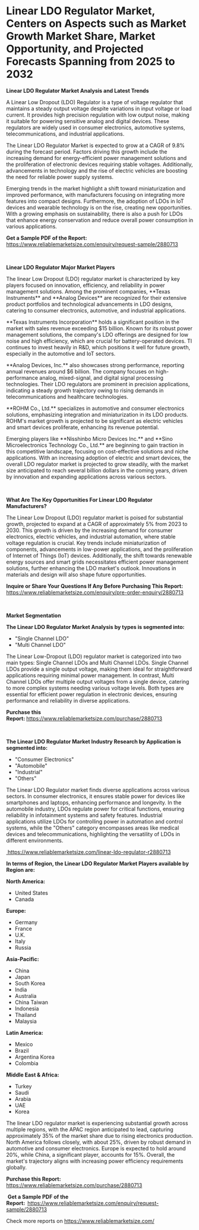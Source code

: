 <p><h1>Linear LDO Regulator Market, Centers on Aspects such as Market Growth Market Share, Market Opportunity, and Projected Forecasts Spanning from 2025 to 2032</h1></p><p><strong>Linear LDO Regulator Market Analysis and Latest Trends</strong></p>
<p><p>A Linear Low Dropout (LDO) Regulator is a type of voltage regulator that maintains a steady output voltage despite variations in input voltage or load current. It provides high precision regulation with low output noise, making it suitable for powering sensitive analog and digital devices. These regulators are widely used in consumer electronics, automotive systems, telecommunications, and industrial applications.</p><p>The Linear LDO Regulator Market is expected to grow at a CAGR of 9.8% during the forecast period. Factors driving this growth include the increasing demand for energy-efficient power management solutions and the proliferation of electronic devices requiring stable voltages. Additionally, advancements in technology and the rise of electric vehicles are boosting the need for reliable power supply systems. </p><p>Emerging trends in the market highlight a shift toward miniaturization and improved performance, with manufacturers focusing on integrating more features into compact designs. Furthermore, the adoption of LDOs in IoT devices and wearable technology is on the rise, creating new opportunities. With a growing emphasis on sustainability, there is also a push for LDOs that enhance energy conservation and reduce overall power consumption in various applications.</p></p>
<p><strong>Get a Sample PDF of the Report:&nbsp;</strong> <a href="https://www.reliablemarketsize.com/enquiry/request-sample/2880713?utm_campaign=1879&utm_medium=2&utm_source=Github&utm_content=ia&utm_term=12032025&utm_id=linear-ldo-regulator">https://www.reliablemarketsize.com/enquiry/request-sample/2880713</a></p>
<p>&nbsp;</p>
<p><strong>Linear LDO Regulator Major Market Players</strong></p>
<p><p>The linear Low Dropout (LDO) regulator market is characterized by key players focused on innovation, efficiency, and reliability in power management solutions. Among the prominent companies, **Texas Instruments** and **Analog Devices** are recognized for their extensive product portfolios and technological advancements in LDO designs, catering to consumer electronics, automotive, and industrial applications. </p><p>**Texas Instruments Incorporation** holds a significant position in the market with sales revenue exceeding $15 billion. Known for its robust power management solutions, the company's LDO offerings are designed for low noise and high efficiency, which are crucial for battery-operated devices. TI continues to invest heavily in R&D, which positions it well for future growth, especially in the automotive and IoT sectors.</p><p>**Analog Devices, Inc.** also showcases strong performance, reporting annual revenues around $6 billion. The company focuses on high-performance analog, mixed-signal, and digital signal processing technologies. Their LDO regulators are prominent in precision applications, indicating a steady growth trajectory owing to rising demands in telecommunications and healthcare technologies.</p><p>**ROHM Co., Ltd.** specializes in automotive and consumer electronics solutions, emphasizing integration and miniaturization in its LDO products. ROHM's market growth is projected to be significant as electric vehicles and smart devices proliferate, enhancing its revenue potential.</p><p>Emerging players like **Nisshinbo Micro Devices Inc.** and **Sino Microelectronics Technology Co., Ltd.** are beginning to gain traction in this competitive landscape, focusing on cost-effective solutions and niche applications. With an increasing adoption of electric and smart devices, the overall LDO regulator market is projected to grow steadily, with the market size anticipated to reach several billion dollars in the coming years, driven by innovation and expanding applications across various sectors.</p></p>
<p>&nbsp;</p>
<p><strong>What Are The Key Opportunities For Linear LDO Regulator Manufacturers?</strong></p>
<p><p>The Linear Low Dropout (LDO) regulator market is poised for substantial growth, projected to expand at a CAGR of approximately 5% from 2023 to 2030. This growth is driven by the increasing demand for consumer electronics, electric vehicles, and industrial automation, where stable voltage regulation is crucial. Key trends include miniaturization of components, advancements in low-power applications, and the proliferation of Internet of Things (IoT) devices. Additionally, the shift towards renewable energy sources and smart grids necessitates efficient power management solutions, further enhancing the LDO market's outlook. Innovations in materials and design will also shape future opportunities.</p></p>
<p><strong>Inquire or Share Your Questions If Any Before Purchasing This Report:</strong> <a href="https://www.reliablemarketsize.com/enquiry/pre-order-enquiry/2880713?utm_campaign=1879&utm_medium=2&utm_source=Github&utm_content=ia&utm_term=12032025&utm_id=linear-ldo-regulator">https://www.reliablemarketsize.com/enquiry/pre-order-enquiry/2880713</a></p>
<p>&nbsp;</p>
<p><strong>Market Segmentation</strong></p>
<p><strong>The Linear LDO Regulator Market Analysis by types is segmented into:</strong></p>
<p><ul><li>"Single Channel LDO"</li><li>"Multi Channel LDO"</li></ul></p>
<p><p>The Linear Low-Dropout (LDO) regulator market is categorized into two main types: Single Channel LDOs and Multi Channel LDOs. Single Channel LDOs provide a single output voltage, making them ideal for straightforward applications requiring minimal power management. In contrast, Multi Channel LDOs offer multiple output voltages from a single device, catering to more complex systems needing various voltage levels. Both types are essential for efficient power regulation in electronic devices, ensuring performance and reliability in diverse applications.</p></p>
<p><strong>Purchase this Report:&nbsp;</strong><a href="https://www.reliablemarketsize.com/purchase/2880713?utm_campaign=1879&utm_medium=2&utm_source=Github&utm_content=ia&utm_term=12032025&utm_id=linear-ldo-regulator">https://www.reliablemarketsize.com/purchase/2880713</a></p>
<p>&nbsp;</p>
<p><strong>The Linear LDO Regulator Market Industry Research by Application is segmented into:</strong></p>
<p><ul><li>"Consumer Electronics"</li><li>"Automobile"</li><li>"Industrial"</li><li>"Others"</li></ul></p>
<p><p>The Linear LDO Regulator market finds diverse applications across various sectors. In consumer electronics, it ensures stable power for devices like smartphones and laptops, enhancing performance and longevity. In the automobile industry, LDOs regulate power for critical functions, ensuring reliability in infotainment systems and safety features. Industrial applications utilize LDOs for controlling power in automation and control systems, while the "Others" category encompasses areas like medical devices and telecommunications, highlighting the versatility of LDOs in different environments.</p></p>
<p><a href="https://www.reliablemarketsize.com/linear-ldo-regulator-r2880713?utm_campaign=1879&utm_medium=2&utm_source=Github&utm_content=ia&utm_term=12032025&utm_id=linear-ldo-regulator">&nbsp;https://www.reliablemarketsize.com/linear-ldo-regulator-r2880713</a></p>
<p><strong>In terms of Region, the Linear LDO Regulator Market Players available by Region are:</strong></p>
<p>
    <p> <strong> North America: </strong>
        <ul>
            <li>United States</li>
            <li>Canada</li>
        </ul>
        </p> 
    <p> <strong> Europe: </strong>
        <ul>
            <li>Germany</li>
            <li>France</li>
            <li>U.K.</li>
            <li>Italy</li>
            <li>Russia</li>
        </ul>
        </p> 
    <p> <strong> Asia-Pacific: </strong>
        <ul>
            <li>China</li>
            <li>Japan</li>
            <li>South Korea</li>
            <li>India</li>
            <li>Australia</li>
            <li>China Taiwan</li>
            <li>Indonesia</li>
            <li>Thailand</li>
            <li>Malaysia</li>
        </ul>
        </p> 
    <p> <strong> Latin America: </strong>
        <ul>
            <li>Mexico</li>
            <li>Brazil</li>
            <li>Argentina Korea</li>
            <li>Colombia</li>
        </ul>
        </p> 
    <p> <strong> Middle East & Africa: </strong>
        <ul>
            <li>Turkey</li>
            <li>Saudi</li>
            <li>Arabia</li>
            <li>UAE</li>
            <li>Korea</li>
        </ul>
    </p>
    </p>
<p><p>The linear LDO regulator market is experiencing substantial growth across multiple regions, with the APAC region anticipated to lead, capturing approximately 35% of the market share due to rising electronics production. North America follows closely, with about 25%, driven by robust demand in automotive and consumer electronics. Europe is expected to hold around 20%, while China, a significant player, accounts for 15%. Overall, the market's trajectory aligns with increasing power efficiency requirements globally.</p></p>
<p><strong>Purchase this Report: </strong><a href="https://www.reliablemarketsize.com/purchase/2880713?utm_campaign=1879&utm_medium=2&utm_source=Github&utm_content=ia&utm_term=12032025&utm_id=linear-ldo-regulator">https://www.reliablemarketsize.com/purchase/2880713</a></p>
<p>&nbsp;<strong>Get a Sample PDF of the Report:&nbsp;&nbsp;</strong><a href="https://www.reliablemarketsize.com/enquiry/request-sample/2880713?utm_campaign=1879&utm_medium=2&utm_source=Github&utm_content=ia&utm_term=12032025&utm_id=linear-ldo-regulator">https://www.reliablemarketsize.com/enquiry/request-sample/2880713</a></p>
<p><strong></strong></p>
<p>Check more reports on <a href="https://www.reliablemarketsize.com/?utm_campaign=1879&utm_medium=2&utm_source=Github&utm_content=ia&utm_term=12032025&utm_id=linear-ldo-regulator">https://www.reliablemarketsize.com/</a></p>